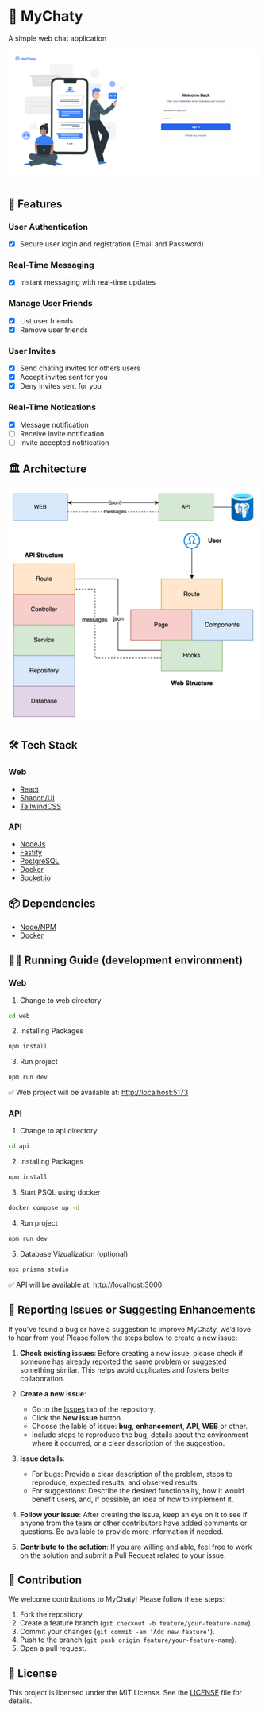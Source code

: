 # 💬 MyChaty

A simple web chat application

![banner](./docs/banner.png)

## 🚀 Features 
### User Authentication
- [x]  Secure user login and registration (Email and Password)

### Real-Time Messaging
- [x]  Instant messaging with real-time updates

### Manage User Friends
- [x]  List user friends
- [x]  Remove user friends

### User Invites
- [x]  Send chating invites for others users
- [x]  Accept invites sent for you
- [x]  Deny invites sent for you

### Real-Time Notications
- [x] Message notification
- [ ] Receive invite notification
- [ ] Invite accepted notification

## 🏛️ Architecture
![system-architecture](./docs/system-architecture.jpeg)
![system-architecture-2](./docs/system-architecture-2.jpeg)

## 🛠️ Tech Stack
### Web
- [React](https://reactjs.org/)
- [Shadcn/UI](https://github.com/shadcn/ui)
- [TailwindCSS](https://tailwindcss.com/)

### API
- [NodeJs](https://nodejs.org/)
- [Fastify](https://www.fastify.io/)
- [PostgreSQL](https://www.postgresql.org/)
- [Docker](https://www.docker.com/)
- [Socket.io](https://socket.io/)

## 📦 Dependencies
- [Node/NPM](https://nodejs.org/)
- [Docker](https://www.docker.com/)

## 🏃‍♂️ Running Guide (development environment)
### Web
1. Change to web directory
```bash
cd web
```

2. Installing Packages
```bash
npm install
```

3. Run project
```bash
npm run dev
```
✅ Web project will be available at: [http://localhost:5173](http://localhost:5173)

### API
1. Change to api directory
```bash
cd api
```

2. Installing Packages
```bash
npm install
```

3. Start PSQL using docker
```bash
docker compose up -d
```

4. Run project
```bash
npm run dev
```

5. Database Vizualization (optional)
```bash
npx prisma studio
```

✅ API will be available at: [http://localhost:3000](http://localhost:3000)

## 🐛 Reporting Issues or Suggesting Enhancements

If you’ve found a bug or have a suggestion to improve MyChaty, we’d love to hear from you! Please follow the steps below to create a new issue:

1. **Check existing issues**: Before creating a new issue, please check if someone has already reported the same problem or suggested something similar. This helps avoid duplicates and fosters better collaboration.

2. **Create a new issue**:
    - Go to the [Issues](https://github.com/arthurmousinho/mychaty/issues) tab of the repository.
    - Click the **New issue** button.
    - Choose the lable of issue: **bug**, **enhancement**, **API**, **WEB** or other.
    - Include steps to reproduce the bug, details about the environment where it occurred, or a clear description of the suggestion.

3. **Issue details**:
    - For bugs: Provide a clear description of the problem, steps to reproduce, expected results, and observed results.
    - For suggestions: Describe the desired functionality, how it would benefit users, and, if possible, an idea of how to implement it.

4. **Follow your issue**: After creating the issue, keep an eye on it to see if anyone from the team or other contributors have added comments or questions. Be available to provide more information if needed.

5. **Contribute to the solution**: If you are willing and able, feel free to work on the solution and submit a Pull Request related to your issue.


## 💬 Contribution
We welcome contributions to MyChaty! Please follow these steps:
1. Fork the repository.
2. Create a feature branch (`git checkout -b feature/your-feature-name`).
3. Commit your changes (`git commit -am 'Add new feature'`).
4. Push to the branch (`git push origin feature/your-feature-name`).
5. Open a pull request.

## 📜 License
This project is licensed under the MIT License. See the [LICENSE](LICENSE) file for details.